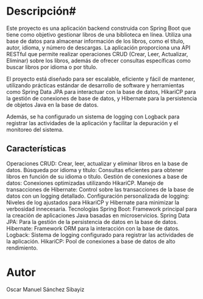 # Descripción#
Este proyecto es una aplicación backend construida con Spring Boot que tiene como objetivo gestionar libros de una biblioteca en línea. Utiliza una base de datos para almacenar información de los libros, como el título, autor, idioma, y número de descargas. La aplicación proporciona una API RESTful que permite realizar operaciones CRUD (Crear, Leer, Actualizar, Eliminar) sobre los libros, además de ofrecer consultas específicas como buscar libros por idioma o por título.

El proyecto está diseñado para ser escalable, eficiente y fácil de mantener, utilizando prácticas estándar de desarrollo de software y herramientas como Spring Data JPA para interactuar con la base de datos, HikariCP para la gestión de conexiones de base de datos, y Hibernate para la persistencia de objetos Java en la base de datos.

Además, se ha configurado un sistema de logging con Logback para registrar las actividades de la aplicación y facilitar la depuración y el monitoreo del sistema.

## Características
Operaciones CRUD: Crear, leer, actualizar y eliminar libros en la base de datos.
Búsqueda por idioma y título: Consultas eficientes para obtener libros en función de su idioma o título.
Gestión de conexiones a base de datos: Conexiones optimizadas utilizando HikariCP.
Manejo de transacciones de Hibernate: Control sobre las transacciones de la base de datos con un logging detallado.
Configuración personalizada de logging: Niveles de log ajustados para HikariCP y Hibernate para minimizar la verbosidad innecesaria.
Tecnologías
Spring Boot: Framework principal para la creación de aplicaciones Java basadas en microservicios.
Spring Data JPA: Para la gestión de la persistencia de datos en la base de datos.
Hibernate: Framework ORM para la interacción con la base de datos.
Logback: Sistema de logging configurado para registrar las actividades de la aplicación.
HikariCP: Pool de conexiones a base de datos de alto rendimiento.

# Autor
Oscar Manuel Sánchez Sibayiz
